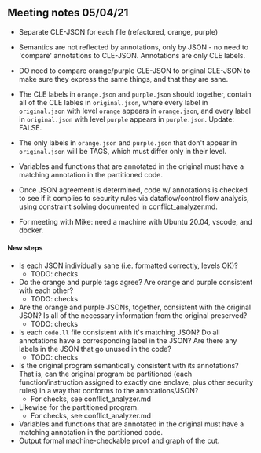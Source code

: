 ## Meeting notes 05/04/21

- Separate CLE-JSON for each file (refactored, orange, purple)
- Semantics are not reflected by annotations, only by JSON - no need to 'compare'
annotations to CLE-JSON. Annotations are only CLE labels.
- DO need to compare orange/purple CLE-JSON to original CLE-JSON to make sure
they express the same things, and that they are sane.
- The CLE labels in `orange.json` and `purple.json` should together, contain all of
the CLE lables in `original.json`, where every label in `original.json` with level
`orange` appears in `orange.json`, and every label in `original.json` with level
`purple` appears in `purple.json`. Update: FALSE.
- The only labels in `orange.json` and `purple.json` that don't appear in
`original.json` will be TAGS, which must differ only in their level.
- Variables and functions that are annotated in the original must have a matching
annotation in the partitioned code.
- Once JSON agreement is determined, code w/ annotations
is checked to see if it complies to security rules via dataflow/control flow
analysis, using constraint solving documented in conflict_analyzer.md.

- For meeting with Mike: need a machine with Ubuntu 20.04, vscode, and docker.

#### New steps

- Is each JSON individually sane (i.e. formatted correctly, levels OK)?
    - TODO: checks
- Do the orange and purple tags agree? Are orange and purple consistent with
each other?
    - TODO: checks
- Are the orange and purple JSONs, together, consistent with the original JSON?
Is all of the necessary information from the original preserved?
    - TODO: checks
- Is each `code.ll` file consistent with it's matching JSON? Do all annotations
have a corresponding label in the JSON? Are there any labels in the JSON that
go unused in the code?
    - TODO: checks
- Is the original program semantically consistent with its annotations? That is,
can the original program be partitioned (each function/instruction assigned to
exactly one enclave, plus other security rules) in a way that conforms to the
annotations/JSON?
    - For checks, see conflict_analyzer.md
- Likewise for the partitioned program.
    - For checks, see conflict_analyzer.md
- Variables and functions that are annotated in the original must have a matching
annotation in the partitioned code.
- Output formal machine-checkable proof and graph of the cut.
